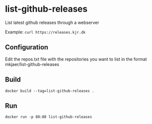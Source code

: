 # list-github-releases

List latest github releases through a webserver

Example: `curl https://releases.kjr.dk`

## Configuration

Edit the repos.txt file with the repositories you want to list in the format mkjaer/list-github-releases

## Build

`docker build --tag=list-github-releases .`

## Run

`docker run -p 80:80 list-github-releases`

